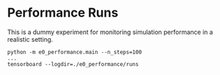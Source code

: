# Performance Runs

This is a dummy experiment for monitoring simulation performance in a realistic setting.

```
python -m e0_performance.main --n_steps=100
...
tensorboard --logdir=./e0_performance/runs
```
